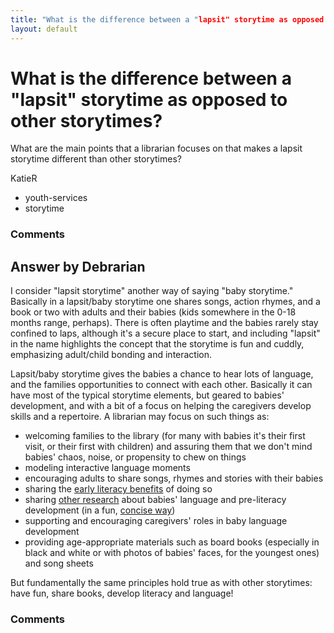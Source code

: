 ```yaml
---
title: "What is the difference between a "lapsit" storytime as opposed to other storytimes?"
layout: default
---
```

What is the difference between a "lapsit" storytime as opposed to other storytimes?
=====================
What are the main points that a librarian focuses on that makes a lapsit
storytime different than other storytimes?

KatieR

<ul class="tags"><li class="tag">youth-services</li><li class="tag">storytime</li></ul>

### Comments ###


Answer by Debrarian
----------------
I consider "lapsit storytime" another way of saying "baby storytime."
Basically in a lapsit/baby storytime one shares songs, action rhymes,
and a book or two with adults and their babies (kids somewhere in the
0-18 months range, perhaps). There is often playtime and the babies
rarely stay confined to laps, although it's a secure place to start, and
including "lapsit" in the name highlights the concept that the storytime
is fun and cuddly, emphasizing adult/child bonding and interaction.

Lapsit/baby storytime gives the babies a chance to hear lots of
language, and the families opportunities to connect with each other.
Basically it can have most of the typical storytime elements, but geared
to babies' development, and with a bit of a focus on helping the
caregivers develop skills and a repertoire. A librarian may focus on
such things as:

-   welcoming families to the library (for many with babies it's their
    first visit, or their first with children) and assuring them that we
    don't mind babies' chaos, noise, or propensity to chew on things
-   modeling interactive language moments
-   encouraging adults to share songs, rhymes and stories with their
    babies
-   sharing the [early literacy
    benefits](http://www.multcolib.org/birthtosix/earlyliteracy.html) of
    doing so
-   sharing [other
    research](http://www.multcolib.org/birthtosix/braindev.html) about
    babies' language and pre-literacy development (in a fun, [concise
    way](http://www.multcolib.org/birthtosix/babies.html))
-   supporting and encouraging caregivers' roles in baby language
    development
-   providing age-appropriate materials such as board books (especially
    in black and white or with photos of babies' faces, for the youngest
    ones) and song sheets

But fundamentally the same principles hold true as with other
storytimes: have fun, share books, develop literacy and language!

### Comments ###

